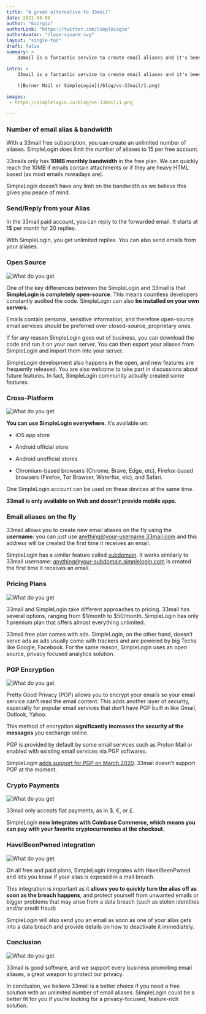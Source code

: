 ```yaml
---
title: "A great alternative to 33mail"
date: 2021-08-08
author: "Giorgio"
authorLink: "https://twitter.com/SimpleLogin"
authorAvatar: "/logo-square.svg"
layout: "single-toc"
draft: false
summary: >
    33mail is a fantastic service to create email aliases and it's been online for more than 10 years. Here are the main differences between SimpleLogin and 33mail.

intro: >
    33mail is a fantastic service to create email aliases and it's been online for more than 10 years. Here are the main differences between SimpleLogin and 33mail.

    ![Burner Mail or SimpleLogin](/blog/vs-33mail/1.png)
    
images: 
 - https://simplelogin.io/blog/vs-33mail/1.png

---
```


### Number of email alias & bandwidth

With a 33mail free subscription, you can create an unlimited number of aliases. SimpleLogin does limit the number of aliases to 15 per free account.

33mails only has **10MB monthly bandwidth** in the free plan. We can quickly reach the 10MB if emails contain attachments or if they are heavy HTML based (as most emails nowadays are).

SimpleLogin doesn’t have any limit on the bandwidth as we believe this gives you peace of mind.

### Send/Reply from your Alias

In the 33mail paid account, you can reply to the forwarded email. It starts at 1$ per month for 20 replies.

With SimpleLogin, you get unlimited replies. You can also send emails from your aliases.

### Open Source

![What do you get](/blog/vs-33mail/2.png)

One of the key differences between the SimpleLogin and 33mail is that **SimpleLogin is completely open-source**. This means countless developers constantly audited the code. SimpleLogin can also **be installed on your own servers.**

Emails contain personal, sensitive information, and therefore open-source email services should be preferred over closed-source, proprietary ones.

If for any reason SimpleLogin goes out of business, you can download the code and run it on your own server. You can then export your aliases from SimpleLogin and import them into your server.

SimpleLogin development also happens in the open, and new features are frequently released. You are also welcome to take part in discussions about future features. In fact, SimpleLogin community actually created some features.

### Cross-Platform

![What do you get](/blog/vs-33mail/3.png)

**You can use SimpleLogin everywhere.** It’s available on:

*   iOS app store

*   Android official store

*   Android unofficial stores

*   Chromium-based browsers (Chrome, Brave, Edge, etc), Firefox-based browsers (Firefox, Tor Browser, Waterfox, etc), and Safari.

One SimpleLogin account can be used on these devices at the same time.

**33mail is only available on Web and doesn’t provide mobile apps.**

### Email aliases on the fly

33mail allows you to create new email aliases on the fly using the **username**: you can just use anything@your-username.33mail.com and this address will be created the first time it receives an email.

SimpleLogin has a similar feature called [subdomain](/blog/subdomains/). It works similarly to 33mail username: anything@your-subdomain.simplelogin.com is created the first time it receives an email. 

### Pricing Plans

![What do you get](/blog/vs-33mail/5.png)

33mail and SimpleLogin take different approaches to pricing. 33mail has several options, ranging from $1/month to $50/month. SimpleLogin has only 1 premium plan that offers almost everything unlimited.

33mail free plan comes with ads. SimpleLogin, on the other hand, doesn’t serve ads as ads usually come with trackers and are powered by big Techs like Google, Facebook. For the same reason, SimpleLogin uses an open source, privacy focused analytics solution. 

### PGP Encryption

![What do you get](/blog/vs-33mail/6.png)

Pretty Good Privacy (PGP) allows you to encrypt your emails so your email service can’t read the email content. This adds another layer of security, especially for popular email services that don’t have PGP built in like Gmail, Outlook, Yahoo.

This method of encryption **significantly increases the security of the messages** you exchange online.

PGP is provided by default by some email services such as Proton Mail or enabled with existing email services via PGP softwares.

SimpleLogin [adds support for PGP on March 2020](https://simplelogin.io/blog/introducing-pgp/). 33mail doesn’t support PGP at the moment.

### Crypto Payments

![What do you get](/blog/vs-33mail/7.png)

33mail only accepts fiat payments, as in $, €, or £. 

SimpleLogin **now integrates with Coinbase Commerce, which means you can pay with your favorite cryptocurrencies at the checkout.**

### HaveIBeenPwned integration

![What do you get](/blog/vs-33mail/8.png)

On all free and paid plans, SimpleLogin integrates with HaveIBeenPwned and lets you know if your alias is exposed in a mail breach.

This integration is important as it **allows you to quickly turn the alias off as soon as the breach happens**, and protect yourself from unwanted emails or bigger problems that may arise from a data breach (such as stolen identities and/or credit fraud)

SimpleLogin will also send you an email as soon as one of your alias gets into a data breach and provide details on how to deactivate it immediately.

### Conclusion

![What do you get](/blog/vs-33mail/9.png)

33mail is good software, and we support every business promoting email aliases, a great weapon to protect our privacy. 

In conclusion, we believe 33mail is a better choice if you need a free solution with an unlimited number of email aliases. SimpleLogin could be a better fit for you if you’re looking for a privacy-focused, feature-rich solution.
